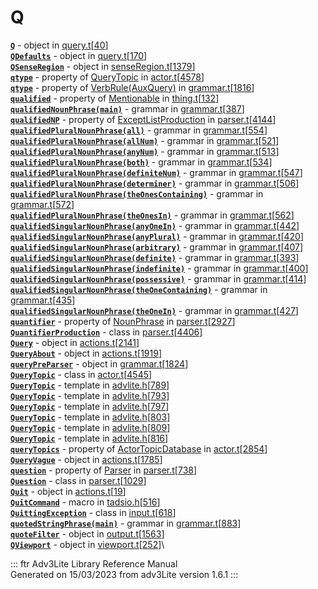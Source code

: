 # Q

[**`Q`**](../object/Q.html) - object in
[query.t](../file/query.t.html)\[[40](../source/query.t.html#40)\]\
[**`QDefaults`**](../object/QDefaults.html) - object in
[query.t](../file/query.t.html)\[[170](../source/query.t.html#170)\]\
[**`QSenseRegion`**](../object/QSenseRegion.html) - object in
[senseRegion.t](../file/senseRegion.t.html)\[[1379](../source/senseRegion.t.html#1379)\]\
[**`qtype`**](../object/QueryTopic.html#qtype) - property of
[QueryTopic](../object/QueryTopic.html) in
[actor.t](../file/actor.t.html)\[[4578](../source/actor.t.html#4578)\]\
[**`qtype`**](../object/VerbRule(AuxQuery).html#qtype) - property of
[VerbRule(AuxQuery)](../object/VerbRule(AuxQuery).html) in
[grammar.t](../file/grammar.t.html)\[[1816](../source/grammar.t.html#1816)\]\
[**`qualified`**](../object/Mentionable.html#qualified) - property of
[Mentionable](../object/Mentionable.html) in
[thing.t](../file/thing.t.html)\[[132](../source/thing.t.html#132)\]\
[**`qualifiedNounPhrase(main)`**](../object/qualifiedNounPhrase(main).html) -
grammar in
[grammar.t](../file/grammar.t.html)\[[387](../source/grammar.t.html#387)\]\
[**`qualifiedNP`**](../object/ExceptListProduction.html#qualifiedNP) -
property of [ExceptListProduction](../object/ExceptListProduction.html)
in
[parser.t](../file/parser.t.html)\[[4144](../source/parser.t.html#4144)\]\
[**`qualifiedPluralNounPhrase(all)`**](../object/qualifiedPluralNounPhrase(all).html) -
grammar in
[grammar.t](../file/grammar.t.html)\[[554](../source/grammar.t.html#554)\]\
[**`qualifiedPluralNounPhrase(allNum)`**](../object/qualifiedPluralNounPhrase(allNum).html) -
grammar in
[grammar.t](../file/grammar.t.html)\[[521](../source/grammar.t.html#521)\]\
[**`qualifiedPluralNounPhrase(anyNum)`**](../object/qualifiedPluralNounPhrase(anyNum).html) -
grammar in
[grammar.t](../file/grammar.t.html)\[[513](../source/grammar.t.html#513)\]\
[**`qualifiedPluralNounPhrase(both)`**](../object/qualifiedPluralNounPhrase(both).html) -
grammar in
[grammar.t](../file/grammar.t.html)\[[534](../source/grammar.t.html#534)\]\
[**`qualifiedPluralNounPhrase(definiteNum)`**](../object/qualifiedPluralNounPhrase(definiteNum).html) -
grammar in
[grammar.t](../file/grammar.t.html)\[[547](../source/grammar.t.html#547)\]\
[**`qualifiedPluralNounPhrase(determiner)`**](../object/qualifiedPluralNounPhrase(determiner).html) -
grammar in
[grammar.t](../file/grammar.t.html)\[[506](../source/grammar.t.html#506)\]\
[**`qualifiedPluralNounPhrase(theOnesContaining)`**](../object/qualifiedPluralNounPhrase(theOnesContaining).html) -
grammar in
[grammar.t](../file/grammar.t.html)\[[572](../source/grammar.t.html#572)\]\
[**`qualifiedPluralNounPhrase(theOnesIn)`**](../object/qualifiedPluralNounPhrase(theOnesIn).html) -
grammar in
[grammar.t](../file/grammar.t.html)\[[562](../source/grammar.t.html#562)\]\
[**`qualifiedSingularNounPhrase(anyOneIn)`**](../object/qualifiedSingularNounPhrase(anyOneIn).html) -
grammar in
[grammar.t](../file/grammar.t.html)\[[442](../source/grammar.t.html#442)\]\
[**`qualifiedSingularNounPhrase(anyPlural)`**](../object/qualifiedSingularNounPhrase(anyPlural).html) -
grammar in
[grammar.t](../file/grammar.t.html)\[[420](../source/grammar.t.html#420)\]\
[**`qualifiedSingularNounPhrase(arbitrary)`**](../object/qualifiedSingularNounPhrase(arbitrary).html) -
grammar in
[grammar.t](../file/grammar.t.html)\[[407](../source/grammar.t.html#407)\]\
[**`qualifiedSingularNounPhrase(definite)`**](../object/qualifiedSingularNounPhrase(definite).html) -
grammar in
[grammar.t](../file/grammar.t.html)\[[393](../source/grammar.t.html#393)\]\
[**`qualifiedSingularNounPhrase(indefinite)`**](../object/qualifiedSingularNounPhrase(indefinite).html) -
grammar in
[grammar.t](../file/grammar.t.html)\[[400](../source/grammar.t.html#400)\]\
[**`qualifiedSingularNounPhrase(possessive)`**](../object/qualifiedSingularNounPhrase(possessive).html) -
grammar in
[grammar.t](../file/grammar.t.html)\[[414](../source/grammar.t.html#414)\]\
[**`qualifiedSingularNounPhrase(theOneContaining)`**](../object/qualifiedSingularNounPhrase(theOneContaining).html) -
grammar in
[grammar.t](../file/grammar.t.html)\[[435](../source/grammar.t.html#435)\]\
[**`qualifiedSingularNounPhrase(theOneIn)`**](../object/qualifiedSingularNounPhrase(theOneIn).html) -
grammar in
[grammar.t](../file/grammar.t.html)\[[427](../source/grammar.t.html#427)\]\
[**`quantifier`**](../object/NounPhrase.html#quantifier) - property of
[NounPhrase](../object/NounPhrase.html) in
[parser.t](../file/parser.t.html)\[[2927](../source/parser.t.html#2927)\]\
[**`QuantifierProduction`**](../object/QuantifierProduction.html) -
class in
[parser.t](../file/parser.t.html)\[[4406](../source/parser.t.html#4406)\]\
[**`Query`**](../object/Query.html) - object in
[actions.t](../file/actions.t.html)\[[2141](../source/actions.t.html#2141)\]\
[**`QueryAbout`**](../object/QueryAbout.html) - object in
[actions.t](../file/actions.t.html)\[[1919](../source/actions.t.html#1919)\]\
[**`queryPreParser`**](../object/queryPreParser.html) - object in
[grammar.t](../file/grammar.t.html)\[[1824](../source/grammar.t.html#1824)\]\
[**`QueryTopic`**](../object/QueryTopic.html) - class in
[actor.t](../file/actor.t.html)\[[4545](../source/actor.t.html#4545)\]\
[**`QueryTopic`**](../file/advlite.h.html#QueryTopic) - template in
[advlite.h](../file/advlite.h.html)\[[789](../source/advlite.h.html#789)\]\
[**`QueryTopic`**](../file/advlite.h.html#QueryTopic) - template in
[advlite.h](../file/advlite.h.html)\[[793](../source/advlite.h.html#793)\]\
[**`QueryTopic`**](../file/advlite.h.html#QueryTopic) - template in
[advlite.h](../file/advlite.h.html)\[[797](../source/advlite.h.html#797)\]\
[**`QueryTopic`**](../file/advlite.h.html#QueryTopic) - template in
[advlite.h](../file/advlite.h.html)\[[803](../source/advlite.h.html#803)\]\
[**`QueryTopic`**](../file/advlite.h.html#QueryTopic) - template in
[advlite.h](../file/advlite.h.html)\[[809](../source/advlite.h.html#809)\]\
[**`QueryTopic`**](../file/advlite.h.html#QueryTopic) - template in
[advlite.h](../file/advlite.h.html)\[[816](../source/advlite.h.html#816)\]\
[**`queryTopics`**](../object/ActorTopicDatabase.html#queryTopics) -
property of [ActorTopicDatabase](../object/ActorTopicDatabase.html) in
[actor.t](../file/actor.t.html)\[[2854](../source/actor.t.html#2854)\]\
[**`QueryVague`**](../object/QueryVague.html) - object in
[actions.t](../file/actions.t.html)\[[1785](../source/actions.t.html#1785)\]\
[**`question`**](../object/Parser.html#question) - property of
[Parser](../object/Parser.html) in
[parser.t](../file/parser.t.html)\[[738](../source/parser.t.html#738)\]\
[**`Question`**](../object/Question.html) - class in
[parser.t](../file/parser.t.html)\[[1029](../source/parser.t.html#1029)\]\
[**`Quit`**](../object/Quit.html) - object in
[actions.t](../file/actions.t.html)\[[19](../source/actions.t.html#19)\]\
[**`QuitCommand`**](../file/tadsio.h.html#QuitCommand) - macro in
[tadsio.h](../file/tadsio.h.html)\[[516](../source/tadsio.h.html#516)\]\
[**`QuittingException`**](../object/QuittingException.html) - class in
[input.t](../file/input.t.html)\[[618](../source/input.t.html#618)\]\
[**`quotedStringPhrase(main)`**](../object/quotedStringPhrase(main).html) -
grammar in
[grammar.t](../file/grammar.t.html)\[[883](../source/grammar.t.html#883)\]\
[**`quoteFilter`**](../object/quoteFilter.html) - object in
[output.t](../file/output.t.html)\[[1563](../source/output.t.html#1563)\]\
[**`QViewport`**](../object/QViewport.html) - object in
[viewport.t](../file/viewport.t.html)\[[252](../source/viewport.t.html#252)\]\

::: ftr
Adv3Lite Library Reference Manual\
Generated on 15/03/2023 from adv3Lite version 1.6.1
:::
